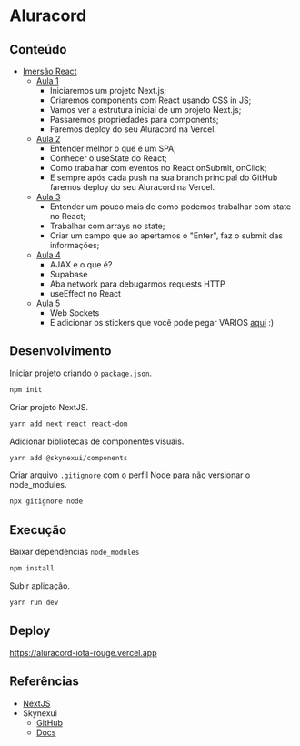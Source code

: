 # Aluracord

## Conteúdo

- [Imersão React](https://www.alura.com.br/imersao-react)
    - [Aula 1](https://www.alura.com.br/imersao-react/aula01-react-aluracord)
        - Iniciaremos um projeto Next.js;
        - Criaremos components com React usando CSS in JS;
        - Vamos ver a estrutura inicial de um projeto Next.js;
        - Passaremos propriedades para components;
        - Faremos deploy do seu Aluracord na Vercel.
    - [Aula 2](https://www.alura.com.br/imersao-react/aula02-react-state-form)
        - Entender melhor o que é um SPA;
        - Conhecer o useState do React;
        - Como trabalhar com eventos no React onSubmit, onClick;
        - E sempre após cada push na sua branch principal do GitHub faremos deploy do seu Aluracord na Vercel.
    - [Aula 3](https://www.alura.com.br/imersao-react/aula03-chat-offline)
        - Entender um pouco mais de como podemos trabalhar com state no React;
        - Trabalhar com arrays no state;
        - Criar um campo que ao apertamos o "Enter", faz o submit das informações;
    - [Aula 4](https://www.alura.com.br/imersao-react/aula04-supabase-e-ajax)
        - AJAX e o que é?
        - Supabase
        - Aba network para debugarmos requests HTTP
        - useEffect no React
    - [Aula 5](https://www.alura.com.br/imersao-react/aula05-chat-e-realtime)
        - Web Sockets
        - E adicionar os stickers que você pode pegar VÁRIOS [aqui](https://github.com/alura-challenges/aluracord-matrix/blob/main/config.json#L33) :)

## Desenvolvimento

Iniciar projeto criando o `package.json`.
```sh
npm init
```

Criar projeto NextJS.
```sh
yarn add next react react-dom
```

Adicionar bibliotecas de componentes visuais.
```sh
yarn add @skynexui/components
```

Criar arquivo `.gitignore` com o perfil Node para não versionar o node_modules.
```sh
npx gitignore node
```
## Execução

Baixar dependências `node_modules`
```sh
npm install
```

Subir aplicação.
```sh
yarn run dev
```

## Deploy

https://aluracord-iota-rouge.vercel.app

## Referências

- [NextJS](https://nextjs.org/docs#manual-setup)
- Skynexui
    - [GitHub](https://github.com/skynexui/components)
    - [Docs](https://docs-skynexui.vercel.app)